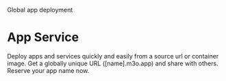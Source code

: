 Global app deployment

# App Service

Deploy apps and services quickly and easily from a source url or container image. 
Get a globally unique URL ([name].m3o.app) and share with others. Reserve your app name now.
